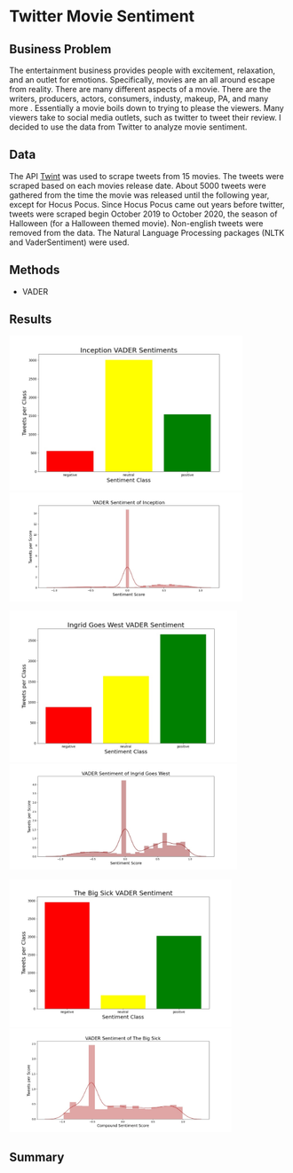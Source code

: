 # Twitter Movie Sentiment

## Business Problem
The entertainment business provides people with excitement, relaxation, and an outlet for emotions. Specifically, movies are an all around escape from reality. There are many different aspects of a movie. There are the writers, producers, actors, consumers, industy, makeup, PA, and many more . Essentially a movie boils down to trying to please the viewers. Many viewers take to social media outlets, such as twitter to tweet their review. I decided to use the data from Twitter to analyze movie sentiment. 


## Data
The API [Twint](https://github.com/twintproject/twint) was used to scrape tweets from 15 movies. The tweets were scraped based on each movies release date. About 5000 tweets were gathered from the time the movie was released until the following year, except for Hocus Pocus. Since Hocus Pocus came out years before twitter, tweets were scraped begin October 2019 to October 2020, the season of Halloween (for a Halloween themed movie). Non-english tweets were removed from the data. The Natural Language Processing packages (NLTK and VaderSentiment) were used. 

## Methods

- VADER

## Results

<p float="left">
  <img src="images/barsentinception.jpg" width="420" />
  <img src="images/VADERinception.jpg" width="420" /> 
</p>

<p float="left">
  <img src="images/barsentingridgoeswest.jpg" width="410" />
  <img src="images/VADERingrid.jpg" width="410" /> 
</p>

<p float="left">
  <img src="images/barsentbigsick.jpg" width="400" />
  <img src="images/VADERbigsick.jpg" width="400" /> 
</p>

## Summary